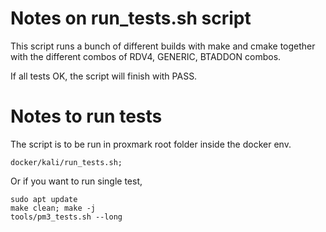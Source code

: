 # Notes on run_tests.sh script
This script runs a bunch of different builds with make and cmake together
with the different combos of RDV4, GENERIC, BTADDON combos.

If all tests OK,  the script will finish with PASS.


# Notes to run tests
The script is to be run in proxmark root folder inside the docker env.

```
docker/kali/run_tests.sh;
```

Or if you want to run single test,
```
sudo apt update
make clean; make -j
tools/pm3_tests.sh --long
```
